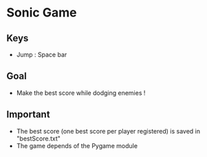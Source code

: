 # Sonic Game

## Keys

- Jump : Space bar

## Goal

- Make the best score while dodging enemies !

## Important

- The best score (one best score per player registered) is saved in "bestScore.txt" 
- The game depends of the Pygame module
